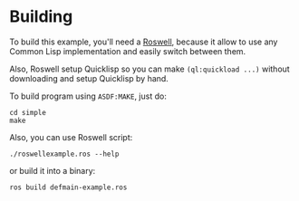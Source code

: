 # Building

To build this example, you'll need a [Roswell](https://github.com/roswell/roswell),
because it allow to use any Common Lisp implementation and easily switch between them.

Also, Roswell setup Quicklisp so you can make `(ql:quickload ...)` without downloading
and setup Quicklisp by hand.

To build program using `ASDF:MAKE`, just do:

    cd simple
    make

Also, you can use Roswell script:

    ./roswellexample.ros --help

or build it into a binary:

    ros build defmain-example.ros
